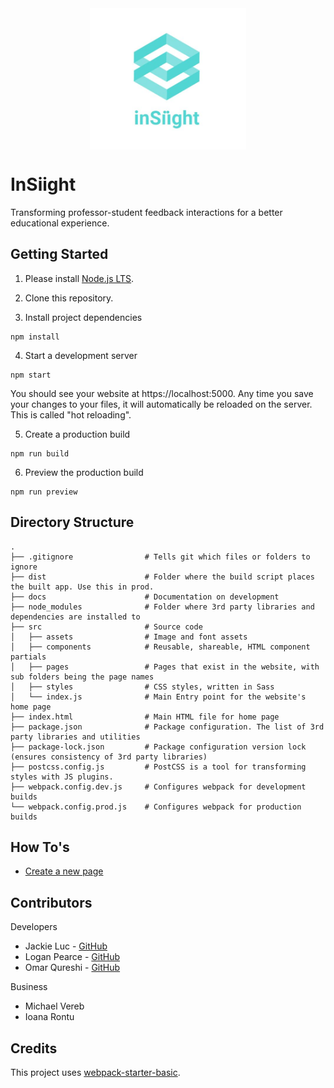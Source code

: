 <img src="./src/assets/logo.jpg" alt="InSiight Logo" width="250" style="display:block;margin: 0 auto;">

# InSiight

Transforming professor-student feedback interactions for a better educational experience.

## Getting Started

1. Please install [Node.js LTS](https://nodejs.org/en/).

2. Clone this repository.

3. Install project dependencies
```
npm install
```

4. Start a development server

```
npm start
```

You should see your website at https://localhost:5000. Any time you save your changes to your files, it will automatically be reloaded on the server. This is called "hot reloading".

5. Create a production build
```
npm run build
```

6. Preview the production build
```
npm run preview
```

## Directory Structure
```
.
├── .gitignore                # Tells git which files or folders to ignore
├── dist                      # Folder where the build script places the built app. Use this in prod.
├── docs                      # Documentation on development
├── node_modules              # Folder where 3rd party libraries and dependencies are installed to
├── src                       # Source code
│   ├── assets                # Image and font assets
│   ├── components            # Reusable, shareable, HTML component partials
│   ├── pages                 # Pages that exist in the website, with sub folders being the page names
│   ├── styles                # CSS styles, written in Sass
│   └── index.js              # Main Entry point for the website's home page
├── index.html                # Main HTML file for home page
├── package.json              # Package configuration. The list of 3rd party libraries and utilities
├── package-lock.json         # Package configuration version lock (ensures consistency of 3rd party libraries)
├── postcss.config.js         # PostCSS is a tool for transforming styles with JS plugins.
├── webpack.config.dev.js     # Configures webpack for development builds
└── webpack.config.prod.js    # Configures webpack for production builds
```

## How To's

* [Create a new page](./docs/CreateNewPage.md)

## Contributors 

Developers
- Jackie Luc - [GitHub](https://github.com/jackieluc)
- Logan Pearce - [GitHub](https://github.com/ljpearce)
- Omar Qureshi - [GitHub](https://github.com/q-omar)

Business 
- Michael Vereb
- Ioana Rontu

## Credits 

This project uses [webpack-starter-basic](https://github.com/lifenautjoe/webpack-starter-basic).